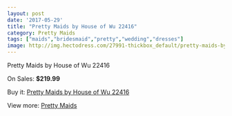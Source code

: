 ```yaml
---
layout: post
date: '2017-05-29'
title: "Pretty Maids by House of Wu 22416"
category: Pretty Maids
tags: ["maids","bridesmaid","pretty","wedding","dresses"]
image: http://img.hectodress.com/27991-thickbox_default/pretty-maids-by-house-of-wu-22416.jpg
---
```

Pretty Maids by House of Wu 22416

On Sales: **$219.99**
<a href="https://www.hectodress.com/pretty-maids/13051-pretty-maids-by-house-of-wu-22416.html"><amp-img layout="responsive" width="600" height="600" src="//img.hectodress.com/27991-thickbox_default/pretty-maids-by-house-of-wu-22416.jpg" alt="Pretty Maids by House of Wu 22416 0" /></a>
<a href="https://www.hectodress.com/pretty-maids/13051-pretty-maids-by-house-of-wu-22416.html"><amp-img layout="responsive" width="600" height="600" src="//img.hectodress.com/27994-thickbox_default/pretty-maids-by-house-of-wu-22416.jpg" alt="Pretty Maids by House of Wu 22416 1" /></a>
<a href="https://www.hectodress.com/pretty-maids/13051-pretty-maids-by-house-of-wu-22416.html"><amp-img layout="responsive" width="600" height="600" src="//img.hectodress.com/27993-thickbox_default/pretty-maids-by-house-of-wu-22416.jpg" alt="Pretty Maids by House of Wu 22416 2" /></a>
<a href="https://www.hectodress.com/pretty-maids/13051-pretty-maids-by-house-of-wu-22416.html"><amp-img layout="responsive" width="600" height="600" src="//img.hectodress.com/27992-thickbox_default/pretty-maids-by-house-of-wu-22416.jpg" alt="Pretty Maids by House of Wu 22416 3" /></a>

Buy it: [Pretty Maids by House of Wu 22416](https://www.hectodress.com/pretty-maids/13051-pretty-maids-by-house-of-wu-22416.html "Pretty Maids by House of Wu 22416")

View more: [Pretty Maids](https://www.hectodress.com/200-pretty-maids "Pretty Maids")